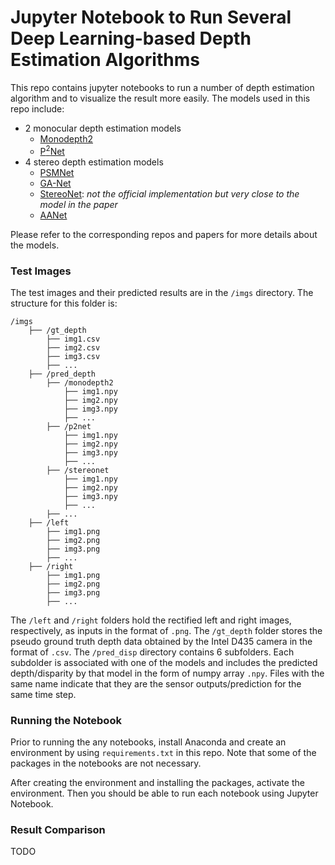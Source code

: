 # Jupyter Notebook to Run Several Deep Learning-based Depth Estimation Algorithms

This repo contains jupyter notebooks to run a number of depth estimation 
algorithm and to visualize the result more easily. The models used in this 
repo include:
* 2 monocular depth estimation models
    * [Monodepth2](https://github.com/nianticlabs/monodepth2)
    * [P<sup>2</sup>Net](https://github.com/svip-lab/Indoor-SfMLearner)
* 4 stereo depth estimation models
    * [PSMNet](https://github.com/JiaRenChang/PSMNet)
    * [GA-Net](https://github.com/feihuzhang/GANet)
    * [StereoNet](https://github.com/meteorshowers/StereoNet-ActiveStereoNet):
      *not the official implementation but very close to the model in the paper*
    * [AANet](https://github.com/haofeixu/aanet)

Please refer to the corresponding repos and papers for more details about 
the models.

### Test Images

The test images and their predicted results are in the `/imgs` directory. 
The structure for this folder is:
```
/imgs
    ├── /gt_depth
        ├── img1.csv
        ├── img2.csv
        ├── img3.csv
        ├── ...
    ├── /pred_depth
        ├── /monodepth2
            ├── img1.npy
            ├── img2.npy
            ├── img3.npy
            ├── ...
        ├── /p2net
            ├── img1.npy
            ├── img2.npy
            ├── img3.npy
            ├── ...
        ├── /stereonet
            ├── img1.npy
            ├── img2.npy
            ├── img3.npy
            ├── ...
        ├── ...
    ├── /left
        ├── img1.png
        ├── img2.png
        ├── img3.png
        ├── ...
    ├── /right
        ├── img1.png
        ├── img2.png
        ├── img3.png
        ├── ...
```

The `/left` and `/right` folders hold the rectified left and right images, respectively, 
as inputs in the format of `.png`. The `/gt_depth` folder stores the pseudo 
ground truth depth data obtained by the Intel D435 camera in the format of 
`.csv`. The `/pred_disp` directory contains 6 subfolders. Each subdolder is 
associated with one of the models and includes the predicted depth/disparity 
by that model in the form of numpy array `.npy`. Files with the same name indicate 
that they are the sensor outputs/prediction for the same time step. 

### Running the Notebook
Prior to running the any notebooks, install Anaconda and create an environment
by using `requirements.txt` in this repo. Note that some of the packages in 
the notebooks are not necessary. 

After creating the environment and installing the packages, activate the 
environment. Then you should be able to run each notebook using Jupyter Notebook.

### Result Comparison
TODO